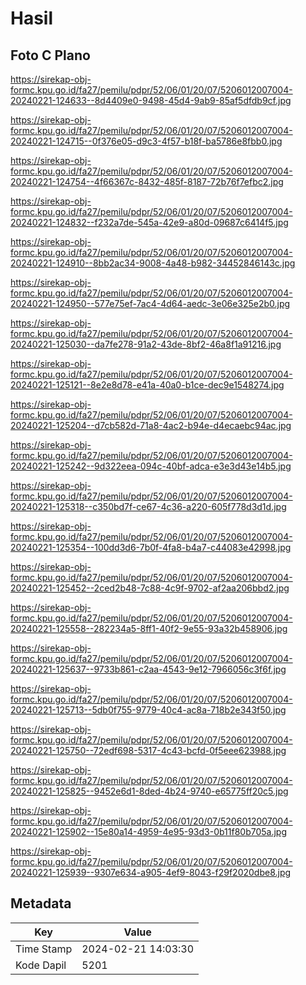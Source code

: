 # Hasil

## Foto C Plano

https://sirekap-obj-formc.kpu.go.id/fa27/pemilu/pdpr/52/06/01/20/07/5206012007004-20240221-124633--8d4409e0-9498-45d4-9ab9-85af5dfdb9cf.jpg

https://sirekap-obj-formc.kpu.go.id/fa27/pemilu/pdpr/52/06/01/20/07/5206012007004-20240221-124715--0f376e05-d9c3-4f57-b18f-ba5786e8fbb0.jpg

https://sirekap-obj-formc.kpu.go.id/fa27/pemilu/pdpr/52/06/01/20/07/5206012007004-20240221-124754--4f66367c-8432-485f-8187-72b76f7efbc2.jpg

https://sirekap-obj-formc.kpu.go.id/fa27/pemilu/pdpr/52/06/01/20/07/5206012007004-20240221-124832--f232a7de-545a-42e9-a80d-09687c6414f5.jpg

https://sirekap-obj-formc.kpu.go.id/fa27/pemilu/pdpr/52/06/01/20/07/5206012007004-20240221-124910--8bb2ac34-9008-4a48-b982-34452846143c.jpg

https://sirekap-obj-formc.kpu.go.id/fa27/pemilu/pdpr/52/06/01/20/07/5206012007004-20240221-124950--577e75ef-7ac4-4d64-aedc-3e06e325e2b0.jpg

https://sirekap-obj-formc.kpu.go.id/fa27/pemilu/pdpr/52/06/01/20/07/5206012007004-20240221-125030--da7fe278-91a2-43de-8bf2-46a8f1a91216.jpg

https://sirekap-obj-formc.kpu.go.id/fa27/pemilu/pdpr/52/06/01/20/07/5206012007004-20240221-125121--8e2e8d78-e41a-40a0-b1ce-dec9e1548274.jpg

https://sirekap-obj-formc.kpu.go.id/fa27/pemilu/pdpr/52/06/01/20/07/5206012007004-20240221-125204--d7cb582d-71a8-4ac2-b94e-d4ecaebc94ac.jpg

https://sirekap-obj-formc.kpu.go.id/fa27/pemilu/pdpr/52/06/01/20/07/5206012007004-20240221-125242--9d322eea-094c-40bf-adca-e3e3d43e14b5.jpg

https://sirekap-obj-formc.kpu.go.id/fa27/pemilu/pdpr/52/06/01/20/07/5206012007004-20240221-125318--c350bd7f-ce67-4c36-a220-605f778d3d1d.jpg

https://sirekap-obj-formc.kpu.go.id/fa27/pemilu/pdpr/52/06/01/20/07/5206012007004-20240221-125354--100dd3d6-7b0f-4fa8-b4a7-c44083e42998.jpg

https://sirekap-obj-formc.kpu.go.id/fa27/pemilu/pdpr/52/06/01/20/07/5206012007004-20240221-125452--2ced2b48-7c88-4c9f-9702-af2aa206bbd2.jpg

https://sirekap-obj-formc.kpu.go.id/fa27/pemilu/pdpr/52/06/01/20/07/5206012007004-20240221-125558--282234a5-8ff1-40f2-9e55-93a32b458906.jpg

https://sirekap-obj-formc.kpu.go.id/fa27/pemilu/pdpr/52/06/01/20/07/5206012007004-20240221-125637--9733b861-c2aa-4543-9e12-7966056c3f6f.jpg

https://sirekap-obj-formc.kpu.go.id/fa27/pemilu/pdpr/52/06/01/20/07/5206012007004-20240221-125713--5db0f755-9779-40c4-ac8a-718b2e343f50.jpg

https://sirekap-obj-formc.kpu.go.id/fa27/pemilu/pdpr/52/06/01/20/07/5206012007004-20240221-125750--72edf698-5317-4c43-bcfd-0f5eee623988.jpg

https://sirekap-obj-formc.kpu.go.id/fa27/pemilu/pdpr/52/06/01/20/07/5206012007004-20240221-125825--9452e6d1-8ded-4b24-9740-e65775ff20c5.jpg

https://sirekap-obj-formc.kpu.go.id/fa27/pemilu/pdpr/52/06/01/20/07/5206012007004-20240221-125902--15e80a14-4959-4e95-93d3-0b11f80b705a.jpg

https://sirekap-obj-formc.kpu.go.id/fa27/pemilu/pdpr/52/06/01/20/07/5206012007004-20240221-125939--9307e634-a905-4ef9-8043-f29f2020dbe8.jpg


## Metadata

| Key        | Value               |
| ---------- | ------------------- |
| Time Stamp | 2024-02-21 14:03:30 |
| Kode Dapil | 5201                |



